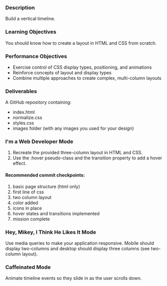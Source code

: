 ### Description

Build a vertical timeline.

### Learning Objectives

You should know how to create a layout in HTML and CSS from scratch.

### Performance Objectives

* Exercise control of CSS display types, positioning, and animations
* Reinforce concepts of layout and display types
* Combine multiple approaches to create complex, multi-column layouts

### Deliverables

A GitHub repository containing:

* index.html
* normalize.css
* styles.css
* images folder (with any images you used for your design)

### I'm a Web Developer Mode

1. Recreate the provided three-column layout in HTML and CSS.
2. Use the :hover pseudo-class and the transition property to add a hover effect.

#### Recommended commit checkpoints:

1. basic page structure (html only)
2. first line of css
3. two column layout
4. color added
5. icons in place
6. hover states and transitions implemented
7. mission complete

### Hey, Mikey, I Think He Likes It Mode

Use media queries to make your application responsive. Mobile should display two-columns and desktop should display three columns (see two-column layout).

### Caffeinated Mode

Animate timeline events so they slide in as the user scrolls down.
